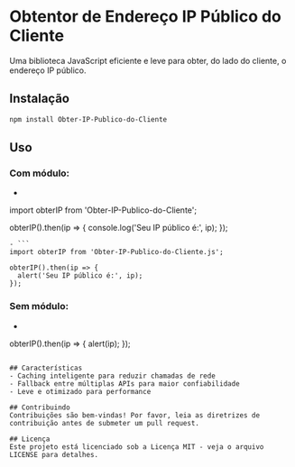 # Obtentor de Endereço IP Público do Cliente

Uma biblioteca JavaScript eficiente e leve para obter, do lado do cliente, o endereço IP público.

## Instalação

```bash
npm install Obter-IP-Publico-do-Cliente
```

## Uso
### Com módulo:
- ```
import obterIP from 'Obter-IP-Publico-do-Cliente';

obterIP().then(ip => {
  console.log('Seu IP público é:', ip);
});
```
- ```
import obterIP from 'Obter-IP-Publico-do-Cliente.js';

obterIP().then(ip => {
  alert('Seu IP público é:', ip);
});
```

### Sem módulo:
- ```
obterIP().then(ip => {
  alert(ip);
});
```

## Características
- Caching inteligente para reduzir chamadas de rede
- Fallback entre múltiplas APIs para maior confiabilidade
- Leve e otimizado para performance

## Contribuindo
Contribuições são bem-vindas! Por favor, leia as diretrizes de contribuição antes de submeter um pull request.

## Licença
Este projeto está licenciado sob a Licença MIT - veja o arquivo LICENSE para detalhes.

